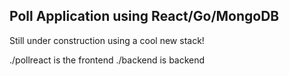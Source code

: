 ## Poll Application using React/Go/MongoDB


Still under construction using a cool new stack!


./pollreact is the frontend
./backend is backend